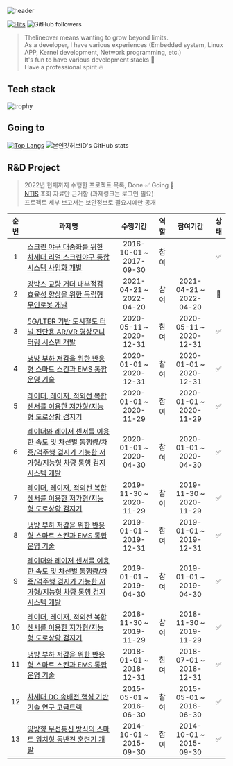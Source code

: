 ![header](https://capsule-render.vercel.app/api?type=wave&color=auto&height=300&section=header&text=The%20line%20over&fontSize=90)

[![Hits](https://hits.seeyoufarm.com/api/count/incr/badge.svg?url=https%3A%2F%2Fgithub.com%2Fthelineover&count_bg=%2379C83D&title_bg=%23071DE7&icon=&icon_color=%23E7E7E7&title=hits&edge_flat=false)](https://hits.seeyoufarm.com)
![GitHub followers](https://img.shields.io/github/followers/thelineover?style=social)

> Thelineover means wanting to grow beyond limits.   
> As a developer, I have various experiences (Embedded system, Linux APP, Kernel development, Network programming, etc.)    
> It's fun to have various development stacks 🚀   
> Have a professional spirit 🔥   

## Tech stack
![trophy](https://github-profile-trophy.vercel.app/?username=thelineover)

## Going to
[![Top Langs](https://github-readme-stats.vercel.app/api/top-langs/?username=thelineover&layout=compact&theme=merko&langs_count=5)](https://github.com/anuraghazra/github-readme-stats) 
![본인깃허브ID's GitHub stats](https://github-readme-stats.vercel.app/api?username=thelineover&show_icons=true&theme=merko)

## R&D Project
> 2022년 현재까지 수행한 프로젝트 목록, Done ✅ Going 🚀   
> [NTIS](https://www.ntis.go.kr/ThMain.do?pcYn=Y) 조회 자료만 근거함 (과제링크는 로그인 필요)   
> 프로젝트 세부 보고서는 보안정보로 필요시에만 공개

|순번|**과제명**|수행기간|역할|참여기간|상태|
|:---:|---|:---:|:---:|:---:|:---:|
|1|	[스크린 야구 대중화를 위한 차세대 리얼 스크린야구 통합 시스템 사업화 개발](https://www.ntis.go.kr/project/pjtInfo.do?pjtId=1415150001&pageCode=TH_MYPJT_PJT_DTL)|2016-10-01 ~ 2017-09-30|참여||✅
|2|	[강박스 교량 거더 내부점검 효율성 향상을 위한 독립형 무인로봇 개발](https://www.ntis.go.kr/project/pjtInfo.do?pjtId=1425155304&pageCode=TH_MYPJT_PJT_DTL)|2021-04-21 ~ 2022-04-20|참여|2021-04-21 ~ 2022-04-20|🚀|
|3|	[5G/LTER 기반 도시철도 터널 진단용 AR/VR 영상모니터링 시스템 개발](https://www.ntis.go.kr/project/pjtInfo.do?pjtId=1315001422&pageCode=TH_MYPJT_PJT_DTL)|2020-05-11 ~ 2020-12-31|참여|2020-05-11 ~ 2020-12-31|✅
|4|	[냉방 부하 저감을 위한 반응형 스마트 스킨과 EMS 통합운영 기술](https://www.ntis.go.kr/project/pjtInfo.do?pjtId=1415168054&pageCode=TH_MYPJT_PJT_DTL)|2020-01-01 ~ 2020-12-31|참여|2020-01-01 ~ 2020-12-31|✅
|5| [레이더, 레이저, 적외선 복합센서를 이용한 저가형/지능형 도로상황 검지기](https://www.ntis.go.kr/project/pjtInfo.do?pjtId=1425140851&pageCode=TH_MYPJT_PJT_DTL)|2020-01-01 ~ 2020-11-29|참여|2020-01-01 ~ 2020-11-29|✅
|6|	[레이더와 레이저 센서를 이용한 속도 및 차선별 통행량/차종/역주행 검지가 가능한 저가형/지능형 차량 통행 검지 시스템 개발](https://www.ntis.go.kr/project/pjtInfo.do?pjtId=1425140617&pageCode=TH_MYPJT_PJT_DTL)|2020-01-01 ~ 2020-04-30|	참여|	2020-01-01 ~ 2020-04-30|✅
|7|	[레이더, 레이저, 적외선 복합센서를 이용한 저가형/지능형 도로상황 검지기](https://www.ntis.go.kr/project/pjtInfo.do?pjtId=1425130275&pageCode=TH_MYPJT_PJT_DTL)|		2019-11-30 ~ 2020-11-29|	    참여|	   2019-11-30 ~ 2020-11-29|✅
|8|	[냉방 부하 저감을 위한 반응형 스마트 스킨과 EMS 통합운영 기술](https://www.ntis.go.kr/project/pjtInfo.do?pjtId=1415163400&pageCode=TH_MYPJT_PJT_DTL)|		      2019-01-01 ~ 2019-12-31|	     참여|		2019-01-01 ~ 2019-12-31|✅
|9|	[레이더와 레이저 센서를 이용한 속도 및 차선별 통행량/차종/역주행 검지가 가능한 저가형/지능형 차량 통행 검지 시스템 개발](https://www.ntis.go.kr/project/pjtInfo.do?pjtId=1425128495&pageCode=TH_MYPJT_PJT_DTL)|		2019-01-01 ~ 2019-04-30|	참여|		2019-01-01 ~ 2019-04-30|✅
|10|	[레이더, 레이저, 적외선 복합센서를 이용한 저가형/지능형 도로상황 검지기](https://www.ntis.go.kr/project/pjtInfo.do?pjtId=1425125256&pageCode=TH_MYPJT_PJT_DTL)|		2018-11-30 ~ 2019-11-29|	  참여|		 2018-11-30 ~ 2019-11-29|✅
|11|	[냉방 부하 저감을 위한 반응형 스마트 스킨과 EMS 통합운영 기술](https://www.ntis.go.kr/project/pjtInfo.do?pjtId=1415156770&pageCode=TH_MYPJT_PJT_DTL)|		       2018-01-01 ~ 2018-12-31|	  참여|		 2018-07-01 ~ 2018-12-31|✅
|12|	[차세대 DC 송배전 핵심 기반기술 연구 고급트랙](https://www.ntis.go.kr/project/pjtInfo.do?pjtId=1415141338&pageCode=TH_MYPJT_PJT_DTL)|		                   2015-05-01 ~ 2016-06-30|	   참여|		2015-05-01 ~ 2016-06-30|✅
|13|	[양방향 무선통신 방식의 스마트 워치형 동반견 훈련기 개발](https://www.ntis.go.kr/project/pjtInfo.do?pjtId=1425089817&pageCode=TH_MYPJT_PJT_DTL)|		          2014-10-01 ~ 2015-09-30|	  참여|	    2014-10-01 ~ 2015-09-30|✅
